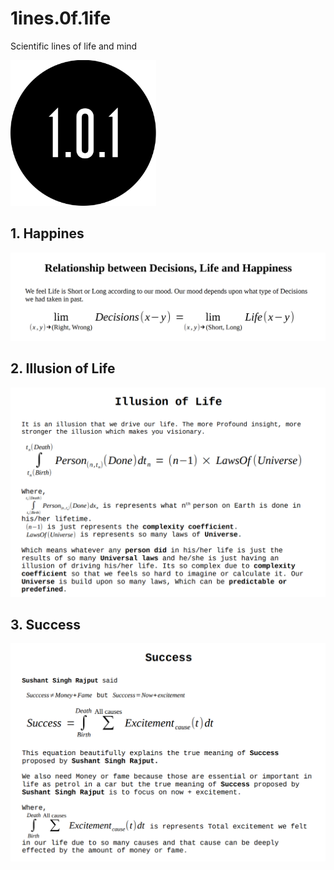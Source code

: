 # 1ines.0f.1ife
Scientific lines of life and mind

<img src="./logo/logo.png" alt="logo" width="233"/>

## 1. Happines
<img src="./images/happiness.png" alt="happiness"/>

## 2. Illusion of Life
<img src="./images/illusion of life.png" alt="illusion of life"/>

## 3. Success
<img src="./images/success.png" alt="illusion of life"/>
